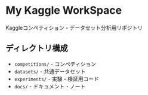 # My Kaggle WorkSpace

Kaggleコンペティション・データセット分析用リポジトリ

## ディレクトリ構成

- `competitions/` - コンペティション
- `datasets/` - 共通データセット
- `experiments/` - 実験・検証用コード
- `docs/` - ドキュメント・ノート


